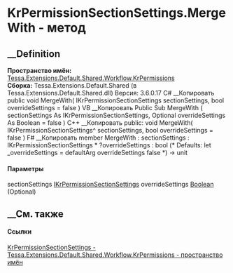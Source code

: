 # KrPermissionSectionSettings.MergeWith - метод
##  __Definition
 **Пространство имён:**
[Tessa.Extensions.Default.Shared.Workflow.KrPermissions](N_Tessa_Extensions_Default_Shared_Workflow_KrPermissions.htm)  
 **Сборка:** Tessa.Extensions.Default.Shared (в
Tessa.Extensions.Default.Shared.dll) Версия: 3.6.0.17
C# __Копировать
     public void MergeWith(
    	IKrPermissionSectionSettings sectionSettings,
    	bool overrideSettings = false
    )
VB __Копировать
     Public Sub MergeWith ( 
    	sectionSettings As IKrPermissionSectionSettings,
    	Optional overrideSettings As Boolean = false
    )
C++ __Копировать
     public:
    void MergeWith(
    	IKrPermissionSectionSettings^ sectionSettings, 
    	bool overrideSettings = false
    )
F# __Копировать
     member MergeWith : 
            sectionSettings : IKrPermissionSectionSettings * 
            ?overrideSettings : bool 
    (* Defaults:
            let _overrideSettings = defaultArg overrideSettings false
    *)
    -> unit 
#### Параметры
sectionSettings
[IKrPermissionSectionSettings](T_Tessa_Extensions_Default_Shared_Workflow_KrPermissions_IKrPermissionSectionSettings.htm)
overrideSettings
[Boolean](https://learn.microsoft.com/dotnet/api/system.boolean) (Optional)
## __См. также
#### Ссылки
[KrPermissionSectionSettings -
](T_Tessa_Extensions_Default_Shared_Workflow_KrPermissions_KrPermissionSectionSettings.htm)
[Tessa.Extensions.Default.Shared.Workflow.KrPermissions - пространство
имён](N_Tessa_Extensions_Default_Shared_Workflow_KrPermissions.htm)

